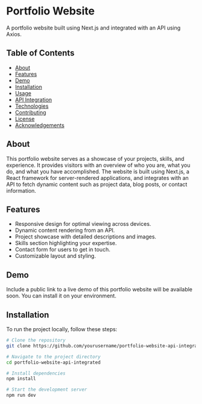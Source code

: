 # Portfolio Website

A portfolio website built using Next.js and integrated with an API using Axios.

## Table of Contents

- [About](#about)
- [Features](#features)
- [Demo](#demo)
- [Installation](#installation)
- [Usage](#usage)
- [API Integration](#api-integration)
- [Technologies](#technologies)
- [Contributing](#contributing)
- [License](#license)
- [Acknowledgements](#acknowledgements)

## About

This portfolio website serves as a showcase of your projects, skills, and experience. It provides visitors with an overview of who you are, what you do, and what you have accomplished. The website is built using Next.js, a React framework for server-rendered applications, and integrates with an API to fetch dynamic content such as project data, blog posts, or contact information.

## Features

- Responsive design for optimal viewing across devices.
- Dynamic content rendering from an API.
- Project showcase with detailed descriptions and images.
- Skills section highlighting your expertise.
- Contact form for users to get in touch.
- Customizable layout and styling.

## Demo

Include a public link to a live demo of this portfolio website will be available soon. You can install it on your environment.

## Installation

To run the project locally, follow these steps:

```bash
# Clone the repository
git clone https://github.com/yourusername/portfolio-website-api-integrated.git

# Navigate to the project directory
cd portfolio-website-api-integrated

# Install dependencies
npm install

# Start the development server
npm run dev
